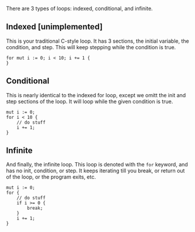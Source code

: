 There are 3 types of loops: indexed, conditional, and infinite.

## Indexed [unimplemented]
This is your traditional C-style loop. It has 3 sections, the initial variable, the condition, and step. This will keep stepping while the condition is true.

	for mut i := 0; i < 10; i += 1 {
	}

## Conditional
This is nearly identical to the indexed for loop, except we omitt the init and step sections of the loop. It will loop while the given condition is true.

	mut i := 0;
	for i < 10 {
		// do stuff
		i += 1;
	}

## Infinite
And finally, the infinite loop. This loop is denoted with the `for` keyword, and has no init, condition, or step. It keeps iterating till you break, or return out of the loop, or the program exits, etc.

	mut i := 0;
	for {
		// do stuff
		if i >= 0 {
			break;
		}
		i += 1;
	}